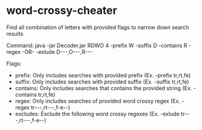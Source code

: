 # word-crossy-cheater
Find all combination of letters with provided flags to narrow down search results

Command: java -jar Decoder.jar RDWO 4 -prefix W -suffix D -contains R -regex -OR- -exlude D---,O---,R---

Flags:
- prefix: Only includes searches with provided prefix (Ex. -prefix tr,rt,fe)
- suffix: Only includes searches with provided suffix (Ex. -suffix tr,rt,fe)
- contains: Only includes searches that contains the provided string (Ex. -contains tr,rt,fe)
- regex: Only includes searches of provided word crossy regex (Ex. -regex tr---,rt---,f-e--)
- excludes: Exclude the following word crossy regexes (Ex. -exlude tr---,rt---,f-e--)
